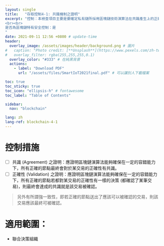 ```yaml
---
layout: single
title:   "存取控制4-1: 共識機制之證明"
excerpt: "控制：本檢查項目主要是要確定私有鏈所採用區塊鏈技術演算法在共識產生上的正確性。又分成以共識與正確性。
<br><br>
是否為區塊鏈特有安全控制：是
" 
date: 2021-09-11 12:56 +0800 # update-time
header:
  overlay_image: /assets/images/header/background.png # 圖片
#   caption: "Photo credit: [**Unsplash**](https://www.pexels.com/zh-tw/search/earth/)" # 可以表示圖片來源
#   overlay_filter: rgba(255,255,255,0.1)
  overlay_color: "#333" # 在純黑背景
  actions:
    - label: "Download PDF"
      url: "/assets/files/SmartIoT2021final.pdf" # 可以讓別人下載檔案

toc: true
toc_sticky: true
toc_icon: "ellipsis-h" # fontawesome
toc_label: "Table of Contents"

sidebar:
  nav: "blockchain"

lang: zh
lang-ref: blockchain-4-1
---
```



# 控制措施

- [ ] 共識 (Agreement) 之證明：應證明區塊鏈演算法能夠確保在一定的容錯能力下，所有正確的節點最終會對於某交易的正確性有共識。
- [ ] 正確性 (Validation) 之證明：應證明區塊鏈演算法能夠確保在一定的容錯能力下，所有正確的節點若都對某交易的正確性有一樣的決策 (都確認了某筆交易)，則最終會達成的共識就是該交易被確認。

> 另外有所謂強一致性，即若正確的節點送出了應該可以被確認的交易，則該交易應該最終可被確認。

# 適用範圍：
- 聯合決策組織

